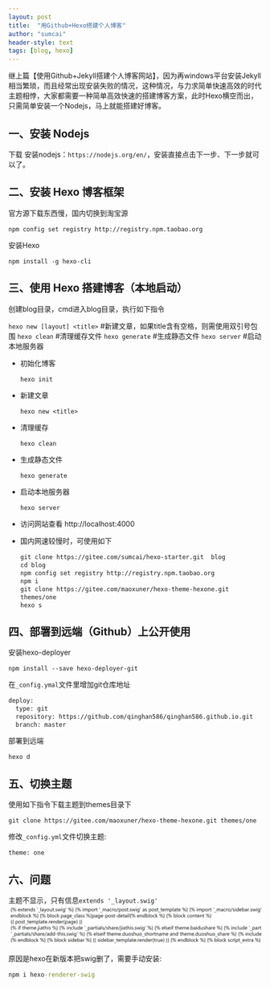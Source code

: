 ```yaml
---
layout: post
title:  "用Github+Hexo搭建个人博客"
author: "sumcai"
header-style: text 
tags: [blog, hexo]
---
```


继上篇【使用Github+Jekyll搭建个人博客网站】，因为再windows平台安装Jekyll相当繁琐，而且经常出现安装失败的情况，这种情况，与力求简单快速高效的时代主题相悖，大家都需要一种简单高效快速的搭建博客方案，此时Hexo横空而出，只需简单安装一个Nodejs，马上就能搭建好博客。

## 一、安装 Nodejs

下载 安装nodejs：`https://nodejs.org/en/`，安装直接点击下一步、下一步就可以了。

## 二、安装 Hexo 博客框架

官方源下载东西慢，国内切换到淘宝源

```shell
npm config set registry http://registry.npm.taobao.org
```

安装Hexo

```shell
npm install -g hexo-cli
```

## 三、使用 Hexo 搭建博客（本地启动）

创建blog目录，cmd进入blog目录，执行如下指令

`hexo new [layout] <title>` #新建文章，如果title含有空格，则需使用双引号包围 
`hexo clean` #清理缓存文件 
`hexo generate`	#生成静态文件 
`hexo server` #启动本地服务器

- 初始化博客

  ```shell
  hexo init
  ```

- 新建文章

  ```shell
  hexo new <title>
  ```

- 清理缓存

  ```shell
  hexo clean
  ```

- 生成静态文件

  ```shell
  hexo generate
  ```

- 启动本地服务器

  ```shell
  hexo server 
  ```

- 访问网站查看 http://localhost:4000

- 国内网速较慢时，可使用如下

  ```shell
  git clone https://gitee.com/sumcai/hexo-starter.git  blog
  cd blog
  npm config set registry http://registry.npm.taobao.org
  npm i
  git clone https://gitee.com/maoxuner/hexo-theme-hexone.git themes/one
  hexo s
  ```
  
## 四、部署到远端（Github）上公开使用

安装hexo-deployer

```shell
npm install --save hexo-deployer-git
```

在`_config.ymal`文件里增加git仓库地址

```ymal
deploy:
  type: git
  repository: https://github.com/qinghan586/qinghan586.github.io.git
  branch: master
```

部署到远端

```shell
hexo d
```

## 五、切换主题

使用如下指令下载主题到themes目录下

```shell
git clone https://gitee.com/maoxuner/hexo-theme-hexone.git themes/one
```

修改`_config.yml`文件切换主题:

```shell
theme: one
```

## 六、问题

主题不显示，只有信息`extends '_layout.swig'`
![图 1](/assets/image-20210104190932921.png)  

原因是hexo在新版本把swig删了，需要手动安装:

```cmd
npm i hexo-renderer-swig
```
